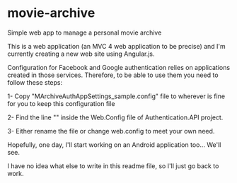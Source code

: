 # movie-archive
Simple web app to manage a personal movie archive

This is a web application (an MVC 4 web application to be precise) and I'm currently creating a new web site using Angular.js.

Configuration for Facebook and Google authentication relies on applications created in those services. Therefore, to be able to use them you need to follow these steps:

1- Copy "MArchiveAuthAppSettings_sample.config" file to wherever is fine for you to keep this configuration file

2- Find the line "<appSettings file="..\..\MArchiveAuthAppSettings.config"></appSettings>" inside the Web.Config file of Authentication.API project.

3- Either rename the file or change web.config to meet your own need.

Hopefully, one day, I'll start working on an Android application too... We'll see.

I have no idea what else to write in this readme file, so I'll just go back to work.
